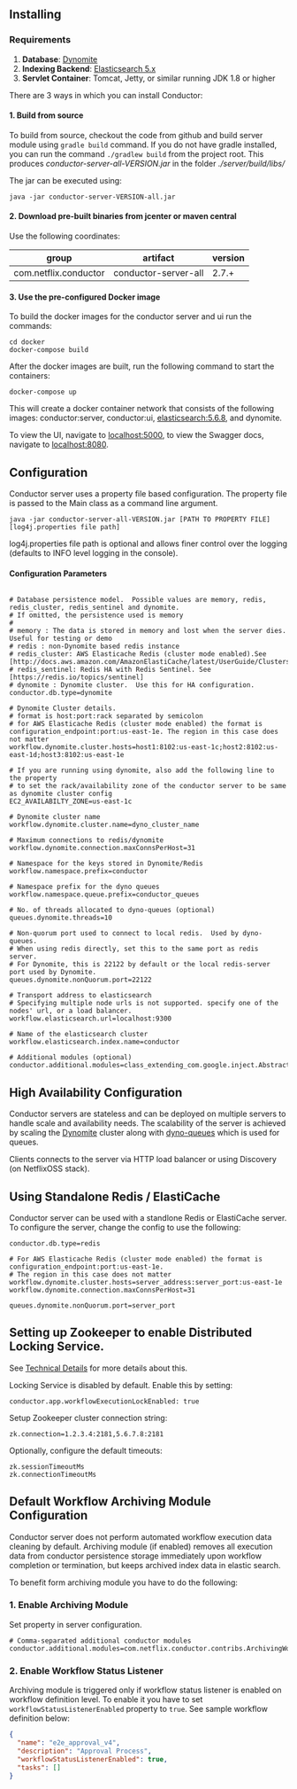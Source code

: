 ## Installing

### Requirements

1. **Database**: [Dynomite](https://github.com/Netflix/dynomite)
2. **Indexing Backend**: [Elasticsearch 5.x](https://www.elastic.co)
2. **Servlet Container**: Tomcat, Jetty, or similar running JDK 1.8 or higher

There are 3 ways in which you can install Conductor:

#### 1. Build from source
To build from source, checkout the code from github and build server module using ```gradle build``` command. If you do not have gradle installed, you can run the command ```./gradlew build``` from the project root. This produces *conductor-server-all-VERSION.jar* in the folder *./server/build/libs/*

The jar can be executed using:
```shell
java -jar conductor-server-VERSION-all.jar
```

#### 2. Download pre-built binaries from jcenter or maven central
Use the following coordinates:

|group|artifact|version
|---|---|---|
|com.netflix.conductor|conductor-server-all|2.7.+|



#### 3. Use the pre-configured Docker image
To build the docker images for the conductor server and ui run the commands:
```shell
cd docker
docker-compose build
```

After the docker images are built, run the following command to start the containers:
```shell
docker-compose up
```

This will create a docker container network that consists of the following images: conductor:server, conductor:ui, [elasticsearch:5.6.8](https://hub.docker.com/_/elasticsearch/), and dynomite.

To view the UI, navigate to [localhost:5000](http://localhost:5000/), to view the Swagger docs, navigate to [localhost:8080](http://localhost:8080/).

## Configuration
Conductor server uses a property file based configuration.  The property file is passed to the Main class as a command line argument.

```shell
java -jar conductor-server-all-VERSION.jar [PATH TO PROPERTY FILE] [log4j.properties file path]
```
log4j.properties file path is optional and allows finer control over the logging (defaults to INFO level logging in the console).

#### Configuration Parameters
```properties

# Database persistence model.  Possible values are memory, redis, redis_cluster, redis_sentinel and dynomite.
# If omitted, the persistence used is memory
#
# memory : The data is stored in memory and lost when the server dies.  Useful for testing or demo
# redis : non-Dynomite based redis instance
# redis_cluster: AWS Elasticache Redis (cluster mode enabled).See [http://docs.aws.amazon.com/AmazonElastiCache/latest/UserGuide/Clusters.Create.CON.RedisCluster.html]
# redis_sentinel: Redis HA with Redis Sentinel. See [https://redis.io/topics/sentinel]
# dynomite : Dynomite cluster.  Use this for HA configuration.
conductor.db.type=dynomite

# Dynomite Cluster details.
# format is host:port:rack separated by semicolon
# for AWS Elasticache Redis (cluster mode enabled) the format is configuration_endpoint:port:us-east-1e. The region in this case does not matter
workflow.dynomite.cluster.hosts=host1:8102:us-east-1c;host2:8102:us-east-1d;host3:8102:us-east-1e

# If you are running using dynomite, also add the following line to the property 
# to set the rack/availability zone of the conductor server to be same as dynomite cluster config
EC2_AVAILABILTY_ZONE=us-east-1c

# Dynomite cluster name
workflow.dynomite.cluster.name=dyno_cluster_name

# Maximum connections to redis/dynomite
workflow.dynomite.connection.maxConnsPerHost=31

# Namespace for the keys stored in Dynomite/Redis
workflow.namespace.prefix=conductor

# Namespace prefix for the dyno queues
workflow.namespace.queue.prefix=conductor_queues

# No. of threads allocated to dyno-queues (optional)
queues.dynomite.threads=10

# Non-quorum port used to connect to local redis.  Used by dyno-queues.
# When using redis directly, set this to the same port as redis server.
# For Dynomite, this is 22122 by default or the local redis-server port used by Dynomite.
queues.dynomite.nonQuorum.port=22122

# Transport address to elasticsearch
# Specifying multiple node urls is not supported. specify one of the nodes' url, or a load balancer.
workflow.elasticsearch.url=localhost:9300

# Name of the elasticsearch cluster
workflow.elasticsearch.index.name=conductor

# Additional modules (optional)
conductor.additional.modules=class_extending_com.google.inject.AbstractModule

```

## High Availability Configuration

Conductor servers are stateless and can be deployed on multiple servers to handle scale and availability needs.  The scalability of the server is achieved by scaling the [Dynomite](https://github.com/Netflix/dynomite) cluster along with [dyno-queues](https://github.com/Netflix/dyno-queues) which is used for queues.

Clients connects to the server via HTTP load balancer or using Discovery (on NetflixOSS stack).

## Using Standalone Redis / ElastiCache

Conductor server can be used with a standlone Redis or ElastiCache server.  To configure the server, change the config to use the following:

```properties
conductor.db.type=redis

# For AWS Elasticache Redis (cluster mode enabled) the format is configuration_endpoint:port:us-east-1e.
# The region in this case does not matter
workflow.dynomite.cluster.hosts=server_address:server_port:us-east-1e
workflow.dynomite.connection.maxConnsPerHost=31

queues.dynomite.nonQuorum.port=server_port
```

## Setting up Zookeeper to enable Distributed Locking Service.

See [Technical Details](../technicaldetails/#maintaining-workflow-consistency-with-distributed-locking-and-fencing-tokens) for more details about this.

Locking Service is disabled by default. Enable this by setting:

```conductor.app.workflowExecutionLockEnabled: true```

Setup Zookeeper cluster connection string:

```zk.connection=1.2.3.4:2181,5.6.7.8:2181```

Optionally, configure the default timeouts:

```    
zk.sessionTimeoutMs
zk.connectionTimeoutMs
```

## Default Workflow Archiving Module Configuration

Conductor server does not perform automated workflow execution data cleaning by default. Archiving module (if enabled) 
removes all execution data from conductor persistence storage immediately upon workflow completion or termination, 
but keeps archived index data in elastic search. 

To benefit form archiving module you have to do the following:

### 1. Enable Archiving Module

Set property in server configuration.

```properties
# Comma-separated additional conductor modules
conductor.additional.modules=com.netflix.conductor.contribs.ArchivingWorkflowModule
```

### 2. Enable Workflow Status Listener

Archiving module is triggered only if workflow status listener is enabled on workflow definition level. To enable it 
you have to set `workflowStatusListenerEnabled` property to `true`. See sample workflow definition below:

```json
{
  "name": "e2e_approval_v4",
  "description": "Approval Process",
  "workflowStatusListenerEnabled": true, 
  "tasks": []
}
```
